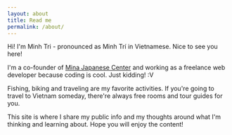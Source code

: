 ```yaml
---
layout: about
title: Read me
permalink: /about/
---
```

Hi! I'm Minh Tri - pronounced as Minh Trí in Vietnamese. Nice to see you here!

I'm a co-founder of [Mina Japanese Center](https://en.mina.edu.vn) and working as a freelance web developer because coding is cool. Just kidding! :V

Fishing, biking and traveling are my favorite activities. If you're going to travel to Vietnam someday, there're always free rooms and tour guides for you.

This site is where I share my public info and my thoughts around what I'm thinking and learning about. Hope you will enjoy the content!
